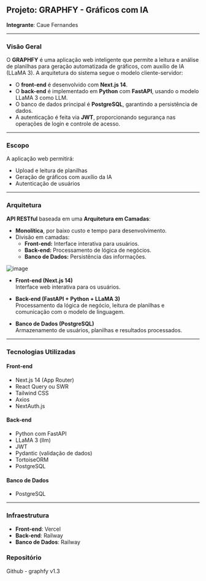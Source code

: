 ## Projeto: GRAPHFY - Gráficos com IA
**Integrante**: Caue Fernandes

---

### Visão Geral
O **GRAPHFY** é uma aplicação web inteligente que permite a leitura e análise de planilhas para geração automatizada de gráficos, com auxílio de IA (LLaMA 3). A arquitetura do sistema segue o modelo cliente-servidor:

- O **front-end** é desenvolvido com **Next.js 14**.
- O **back-end** é implementado em **Python** com **FastAPI**, usando o modelo LLaMA 3 como LLM.
- O banco de dados principal é **PostgreSQL**, garantindo a persistência de dados.
- A autenticação é feita via **JWT**, proporcionando segurança nas operações de login e controle de acesso.

---

### Escopo
A aplicação web permitirá:

- Upload e leitura de planilhas
- Geração de gráficos com auxílio da IA
- Autenticação de usuários

---

### Arquitetura
**API RESTful** baseada em uma **Arquitetura em Camadas**:

- **Monolítica**, por baixo custo e tempo para desenvolvimento.
- Divisão em camadas:
  - **Front-end:** Interface interativa para usuários.
  - **Back-end:** Processamento de lógica de negócios.
  - **Banco de Dados:** Persistência das informações.

![image](https://github.com/user-attachments/assets/ea1bc5d0-935e-421a-86e9-3a4034f7ce4a)



- **Front-end (Next.js 14)**  
  Interface web interativa para os usuários.

- **Back-end (FastAPI + Python + LLaMA 3)**  
  Processamento da lógica de negócio, leitura de planilhas e comunicação com o modelo de linguagem.

- **Banco de Dados (PostgreSQL)**  
  Armazenamento de usuários, planilhas e resultados processados.

---

### Tecnologias Utilizadas

#### Front-end
- Next.js 14 (App Router)
- React Query ou SWR
- Tailwind CSS
- Axios
- NextAuth.js

#### Back-end
- Python com FastAPI
- LLaMA 3 (llm)
- JWT
- Pydantic (validação de dados)
- TortoiseORM
- PostgreSQL

#### Banco de Dados
- PostgreSQL

---

### Infraestrutura
- **Front-end**: Vercel
- **Back-end**: Railway
- **Banco de Dados**: Railway

### Repositório

  Github - graphfy v1.3

